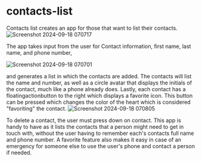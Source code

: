 # contacts-list
Contacts list creates an app for those that want to list their contacts. 
![Screenshot 2024-09-18 070717](https://github.com/user-attachments/assets/65258d4c-6055-4a9e-903e-cfd3f09ec146)

The app takes input from the user for Contact information, first name, last name, and phone number,

![Screenshot 2024-09-18 070701](https://github.com/user-attachments/assets/000b6ad8-6a21-42cb-9491-f3c9d56da043)

and generates a list in which the contacts are added. The contacts will list the name and number, as well as a circle avatar that displays the initials of the contact, much like a phone already does. Lastly, each contact has a floatingactionbutton to the right which displays a favorite icon. This button can be pressed which changes the color of the heart which is considered "favoriting" the contact. 
![Screenshot 2024-09-18 070805](https://github.com/user-attachments/assets/527e8909-ece6-4399-915a-fdde71ca2891)


To delete a contact, the user must press down on contact. This app is handy to have as it lists the contacts that a person might need to get in touch with, without the user having to remember each's contacts full name and phone number. A favorite feature also makes it easy in case of an emergency for someone else to use the user's phone and contact a person if needed. 
